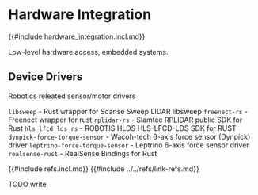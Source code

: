 # Hardware Integration

{{#include hardware_integration.incl.md}}

Low-level hardware access, embedded systems.

## Device Drivers

Robotics releated sensor/motor drivers

`libsweep` - Rust wrapper for Scanse Sweep LIDAR libsweep
`freenect-rs` - Freenect wrapper for rust
`rplidar-rs` - Slamtec RPLIDAR public SDK for Rust
`hls_lfcd_lds_rs` - ROBOTIS HLDS HLS-LFCD-LDS SDK for RUST
`dynpick-force-torque-sensor` - Wacoh-tech 6-axis force sensor (Dynpick) driver
`leptrino-force-torque-sensor` - Leptrino 6-axis force sensor driver
`realsense-rust` - RealSense Bindings for Rust

{{#include refs.incl.md}}
{{#include ../../refs/link-refs.md}}

<div class="hidden">
TODO write
</div>
